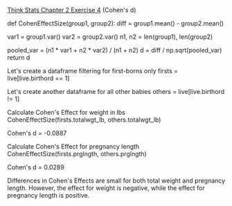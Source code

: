 [Think Stats Chapter 2 Exercise 4](http://greenteapress.com/thinkstats2/html/thinkstats2003.html#toc24) (Cohen's d)

def CohenEffectSize(group1, group2):
  diff  = group1.mean() - group2.mean()
    
  var1 = group1.var()
  var2 = group2.var()
  n1, n2 = len(group1), len(group2)
    
  pooled_var = (n1 * var1 + n2 * var2) / (n1 + n2)
  d = diff / np.sqrt(pooled_var)
  return d
    
Let's create a dataframe filtering for first-borns only
firsts = live[live.birthord == 1]

Let's create another dataframe for all other babies
others = live[live.birthord != 1]

Calculate Cohen's Effect for weight in lbs
CohenEffectSize(firsts.totalwgt_lb, others.totalwgt_lb)

Cohen's d = -0.0887

Calculate Cohen's Effect for pregnancy length
CohenEffectSize(firsts.prglngth, others.prglngth)

Cohen's d = 0.0289

Differences in Cohen's Effects are small for both total weight and pregnancy length. However, the effect for weight is negative, while the effect for pregnancy length is positive.
